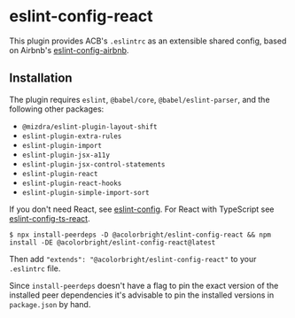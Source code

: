 # eslint-config-react

This plugin provides ACB's `.eslintrc` as an extensible shared config, based on Airbnb's
[eslint-config-airbnb](https://github.com/airbnb/javascript/tree/master/packages/eslint-config-airbnb).

## Installation

The plugin requires `eslint`, `@babel/core`, `@babel/eslint-parser`, and the following other packages:

- `@mizdra/eslint-plugin-layout-shift`
- `eslint-plugin-extra-rules`
- `eslint-plugin-import`
- `eslint-plugin-jsx-a11y`
- `eslint-plugin-jsx-control-statements`
- `eslint-plugin-react`
- `eslint-plugin-react-hooks`
- `eslint-plugin-simple-import-sort`

If you don't need React, see [eslint-config](https://github.com/acolorbright/acb-tools-and-config/tree/main/packages/eslint-config). For React with TypeScript see [eslint-config-ts-react](https://github.com/acolorbright/acb-tools-and-config/tree/main/packages/eslint-config-ts-react).

```shell
$ npx install-peerdeps -D @acolorbright/eslint-config-react && npm install -DE @acolorbright/eslint-config-react@latest
```

Then add `"extends": "@acolorbright/eslint-config-react"` to your `.eslintrc` file.

Since `install-peerdeps` doesn't have a flag to pin the exact version of the installed peer dependencies it's advisable to pin the installed versions in `package.json` by hand.
